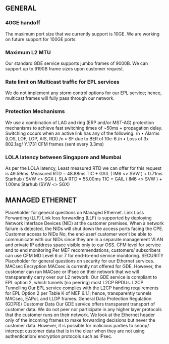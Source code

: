 ## GENERAL

### 40GE handoff
The maximum port size that we currently support is 10GE. We are working on future support for 100GE ports.

### Maximum L2 MTU	
Our standard GDE service supports jumbo frames of 9000B. We can support up to 9190B frame sizes upon customer request.

### Rate limit on Multicast traffic for EPL services
We do not implement any storm control options for our EPL service; hence, multicast frames will fully pass through our network.

### Protection Mechanisms	
We use a combination of LAG and ring (ERP and/or MST-AG) protection mechanisms to achieve fast switching times of ~50ms + propagation delay. Switching occurs when an active link has any of the following:
/n •	Alarms (LOS, LOF, LOP, AIS, RDI)
/n •	SF due to BER of 10e-6
/n •	Loss of 3x 802.1ag/ Y.1731 CFM frames (sent every 3.3ms)

### LOLA latency between Singapore and Mumbai
As per the LOLA latency, Least measured RTD we can offer for this request is 49.59ms.
Measured RTD = 48.88ms TIC + GAIL ( IM6 <> SVW ) + 0.71ms Starhub ( SVW <> SGX ).
SLA RTD             = 55.00ms TIC + GAIL ( IM6 <> SVW ) + 1.00ms Starhub (SVW <> SGX)

## MANAGED ETHERNET
Placeholder for general questions on Managed Ethernet.
Link Loss Forwarding (LLF)
Link loss forwarding (LLF) is supported by deploying Network Interface Devices (NID) at the customer premises. When a network failure is detected, the NIDs will shut down the access ports facing the CPE.
Customer access to NIDs
No, the end-user/ customer won't be able to communicate with our NIDs since they are in a separate management VLAN and private IP address space visible only to our OSS.
CFM level for service end to end monitoring
Per MEF recommendations, customers/ subscribers can use CFM MD Level 6 or 7 for end-to-end service monitoring.
SECURITY
Placeholder for general questions on security for our Ethernet services.
MACsec Encryption
MACsec is currently not offered for GDE. However, the customer can run MACsec or IPsec on their network that we will transparently carry over our L2 network. Our GDE service is compliant to EPL option 2, which tunnels (no peering) most L2CP BPDUs.
L2CP Tunnelling
Our EPL service complies with the L2CP handing requirements for EPL Option 2 per Table K of MEF 6.1.1; hence, transparently tunnels MACsec, EAPoL and LLDP frames.
General Data Protection Regulation (GDPR)/ Customer Data
Our GDE service offers transparent transport of customer data. We do not peer nor participate in any higher layer protocols that the customer runs on their network. We look at the Ethernet header only of the incoming frames to make forwarding decisions but never the customer data. However, it is possible for malicious parties to snoop/ intercept customer data that is in the clear when they are not using authentication/ encryption protocols such as IPsec.
